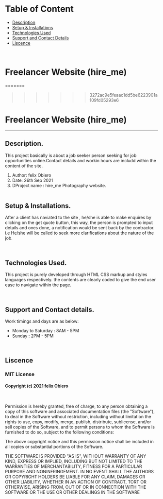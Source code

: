 # Table of Content

+ [Description](#description)
+ [Setup & Installations](#setup-and-installations)
+ [Technologies Used](#technologies-used)
+ [Support and Contact Details](#support-and-contact-details)
+ [Liscence](#liscence)

<br/>

# Freelancer Website (hire_me)
=======
>>>>>>> 3272ac9e5feaac1dd5be6223901a109fd05293e6

# Freelancer Website (hire_me)
<hr>

## Description.
This project basically is about a job seeker person seeking for job opportunities online.Contact details and workin hours are includd within the content of the site.

<ol>
    <li>Author: felix Obiero</li> 
    <li>Date: 26th Sep 2021</li> 
    <li>DProject name : hire_me Photography website.</li> <br/>

</ol>

## Setup & Installations.
After a client has naviated to the site , he/she is able to make enquires by clicking on the get quote button, this way, the person is prompted to input details and ones done, a notification would be sent back by the contractor. i.e He/she will be called to seek more clarifications about the nature of the job.

<br/>

## Technologies Used.
This project is purely developed through HTML CSS markup and styles languages respectively. the contents are clearly coded to give the end user ease to navigate within the page. 

<br/>

## Support and Contact details.
Work timings and days are as below: 

<ul>
    <li>Monday to Saturday : 8AM - 5PM</li>
    <li>Sunday : 2PM - 5PM</li>
</ul>

<br/>

## Liscence 
### MIT License
<!-- ​<br/> -->
#### Copyright (c) 2021 felix Obiero
<br/>
<!-- <br> -->
<P>
    Permission is hereby granted, free of charge, to any person obtaining a copy
of this software and associated documentation files (the "Software"), to deal
in the Software without restriction, including without limitation the rights
to use, copy, modify, merge, publish, distribute, sublicense, and/or sell
copies of the Software, and to permit persons to whom the Software is
furnished to do so, subject to the following conditions:
</P>

<P>
    ​
The above copyright notice and this permission notice shall be included in all
copies or substantial portions of the Software.
</P>

<P>
    ​
THE SOFTWARE IS PROVIDED "AS IS", WITHOUT WARRANTY OF ANY KIND, EXPRESS OR
IMPLIED, INCLUDING BUT NOT LIMITED TO THE WARRANTIES OF MERCHANTABILITY,
FITNESS FOR A PARTICULAR PURPOSE AND NONINFRINGEMENT. IN NO EVENT SHALL THE
AUTHORS OR COPYRIGHT HOLDERS BE LIABLE FOR ANY CLAIM, DAMAGES OR OTHER
LIABILITY, WHETHER IN AN ACTION OF CONTRACT, TORT OR OTHERWISE, ARISING FROM,
OUT OF OR IN CONNECTION WITH THE SOFTWARE OR THE USE OR OTHER DEALINGS IN THE
SOFTWARE
</P>

